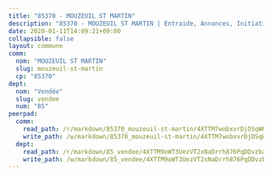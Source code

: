 ```yaml
---
title: "85370 - MOUZEUIL ST MARTIN"
description: "85370 - MOUZEUIL ST MARTIN | Entraide, Annonces, Initiatives"
date: 2020-01-11T14:09:21+09:00
collapsible: false
layout: commune
comm:
  nom: "MOUZEUIL ST MARTIN"
  slug: mouzeuil-st-martin
  cp: "85370"
dept:
  nom: "Vendée"
  slug: vendee
  num: "85"
peerpad:
  comm:
    read_path: /r/markdown/85370_mouzeuil-st-martin/4XTTM7wobxvrDjDSqWPMGrs4HUrawc3VdkNiJEvPgoPDJXpuh
    write_path: /w/markdown/85370_mouzeuil-st-martin/4XTTM7wobxvrDjDSqWPMGrs4HUrawc3VdkNiJEvPgoPDJXpuh-K3TgUAetkFchus3BvZmGMtFTqs6NxPgmg3YzSRaBAiECK3QDwvKpVc1YkEepB51SVL7wU6YdJ779Jn9SEnLw3dXX1C7Vaa9eQZouyMCA1jU53NmJ5cFEcQiXtsdDnb4pbnELt79V
  dept:
    read_path: /r/markdown/85_vendee/4XTTM9oWT3UezVT2xNaDrrh876PqDDvzbaovSPP6P6ha63Ezk
    write_path: /w/markdown/85_vendee/4XTTM9oWT3UezVT2xNaDrrh876PqDDvzbaovSPP6P6ha63Ezk-K3TgTz4T2Ao5CxcmNgKRpi6DXEbSZWgvvZNdT7V4KiJycR1vvtGLxg5iYYYKajishdNzKNazAywn7vjwqtQs859ALiENaqFJQsULDwd4rYqVPy8n3JbNCeuPxinCnetCgcSuCcyv
---
```



